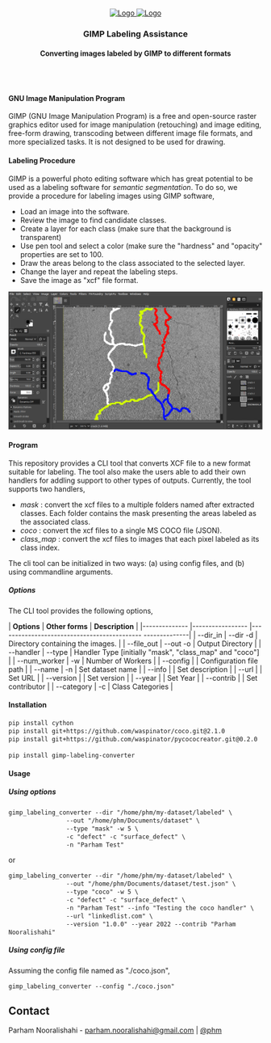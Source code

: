 <!-- PROJECT LOGO -->
<br />
<p align="center">
  <a href="https://github.com/TORNGATS/batman-ebt">
    <img src="https://www4.fsa.ulaval.ca/wp-content/uploads/2018/12/fsaulaval.jpg" alt="Logo" width="320" height="100">
  </a>
  <a href="https://github.com/TORNGATS/batman-ebt">
    <img src="https://torngats.ca/css/img/logo-en_US.png?1603473813" alt="Logo" width="320" height="100">
  </a>

  <h3 align="center">GIMP Labeling Assistance</h3>
  <h4 align="center">Converting images labeled by GIMP to different formats</h4>

  <br/>
  <br/>

  </p>
</p>


#### GNU Image Manipulation Program
GIMP (GNU Image Manipulation Program) is a free and open-source raster graphics editor used for image manipulation (retouching) and image editing, free-form drawing, transcoding between different image file formats, and more specialized tasks. It is not designed to be used for drawing. 

#### Labeling Procedure
GIMP is a powerful photo editing software which has great potential to be used as a labeling software for _semantic segmentation_. To do so, we provide a procedure for labeling images using GIMP software,
- Load an image into the software.
- Review the image to find candidate classes.
- Create a layer for each class (make sure that the background is transparent)
- Use pen tool and select a color (make sure the "hardness" and "opacity" properties are set to 100.
- Draw the areas belong to the class associated to the selected layer.
- Change the layer and repeat the labeling steps.
- Save the image as "xcf" file format.

<p align="center">
  <img src="resources/gimp_labeling.png" width="900" title="Software screenshot">
</p>

#### Program
This repository provides a CLI tool that converts XCF file to a new format suitable for labeling. The tool also make the users able to add their own handlers for addling support to other types of outputs. Currently, the tool supports two handlers,
- _mask_ : convert the xcf files to a multiple folders named after extracted classes. Each folder contains the mask presenting the areas labeled as the associated class.
- _coco_ : convert the xcf files to a single MS COCO file (JSON).
- _class_map_ : convert the xcf files to images that each pixel labeled as its class index.

The cli tool can be initialized in two ways: (a) using config files, and (b) using commandline arguments.

##### Options

The CLI tool provides the following options,

| **Options**  	| **Other forms** 	| **Description**                            	              |
|--------------	|-----------------	|--------------------------------------------	--------------|
| --dir_in     	| --dir -d        	| Directory containing the images.                        	|
| --file_out   	| --out -o        	| Output Directory                           	              |
| --handler    	| --type          	| Handler Type [initially "mask", "class_map" and "coco"] 	|
| --num_worker 	| -w              	| Number of Workers                                       	|
| --config     	|                 	| Configuration file path                                 	|
| --name       	| -n              	| Set dataset name                                        	|
| --info       	|                 	| Set description                                         	|
| --url        	|                 	| Set URL                                                 	|
| --version    	|                 	| Set version                                             	|
| --year       	|                 	| Set Year                                                 	|
| --contrib    	|                 	| Set contributor                                         	|
| --category   	| -c              	| Class Categories                                         	|

#### Installation

```
pip install cython
pip install git+https://github.com/waspinator/coco.git@2.1.0
pip install git+https://github.com/waspinator/pycococreator.git@0.2.0

pip install gimp-labeling-converter

```


#### Usage

##### Using options

```
gimp_labeling_converter --dir "/home/phm/my-dataset/labeled" \
                --out "/home/phm/Documents/dataset" \
                --type "mask" -w 5 \
                -c "defect" -c "surface_defect" \
                -n "Parham Test"
```

or 

```
gimp_labeling_converter --dir "/home/phm/my-dataset/labeled" \
                --out "/home/phm/Documents/dataset/test.json" \
                --type "coco" -w 5 \
                -c "defect" -c "surface_defect" \
                -n "Parham Test" --info "Testing the coco handler" \
                --url "linkedlist.com" \
                --version "1.0.0" --year 2022 --contrib "Parham Nooralishahi"
```

##### Using config file

Assuming the config file named as "./coco.json",

```
gimp_labeling_converter --config "./coco.json"
```

## Contact
Parham Nooralishahi - parham.nooralishahi@gmail.com | [@phm](https://www.linkedin.com/in/parham-nooralishahi/) <br/>


